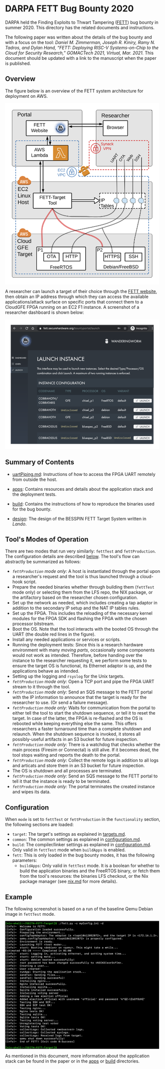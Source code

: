 # DARPA FETT Bug Bounty 2020 #

DARPA held the Finding Exploits to Thwart Tampering ([FETT](https://fett.darpa.mil/)) bug bounty in summer 2020. This directory has the related documents and instructions.

The following paper was written about the details of the bug bounty and with a focus on the tool: *Daniel M. Zimmerman, Joseph R. Kiniry, Ramy N. Tadros, and Dylan Hand, “FETT: Deploying RISC-V Systems-on-Chip to the Cloud for Security Research,” GOMACTech 2021, Virtual, Mar. 2021.* This document should be updated with a link to the manuscript when the paper is published.

## Overview ## 

The figure below is an overview of the FETT system architecture for deployment on AWS.

<img src="../.figures/FETT-Diagram.png" width=500 align=middle>

A researcher can launch a target of their choice through the [FETT website](https://fett.securehardware.org/), then obtain an IP address through which they can access the available applications/attack surface on specific ports that connect them to a CloudGFE FPGA running on an EC2 F1 instance. A screenshot of a researcher dashboard is shown below:

<img src="../.figures/censored-portal-screenshot.png" width=500 align=middle>


## Summary of Contents ##

- [uartPiping.md](./uartPiping.md): Instructions of how to access the FPGA UART remotely from outside the host.

- [apps](./apps): Contains resources and details about the application stack and the deployment tests.

- [build](./build): Contains the instructions of how to reproduce the binaries used for the bug bounty.

- [design](./design): The design of the BESSPIN FETT Target System written in *Lando*.


## Tool's Modes of Operation ##

There are two modes that run very similarly: `fettTest` and `fettProduction`. The configuration details are described [below](#configuration). The tool's flow can abstractly be summarized as follows:
- *`fettProduction` mode only:* A host is instantiated through the portal upon a researcher's request and the tool is thus launched through a cloud-hook script.
- Prepare the needed binaries whether through building them (`fettTest` mode only) or selecting them from the LFS repo, the NIX package, or the artifactory based on the researcher chosen configuration.
- Set up the network as needed, which includes creating a tap adaptor in addition to the secondary IP setup and the NAT IP tables rules.
- Set up the FPGA. This includes the reloading of the necessary kernel modules for the FPGA SDK and flashing the FPGA with the chosen processor bitstream.
- Boot the OS. Note that the tool interacts with the booted OS through the UART (the double red lines in the figure). 
- Install any needed applications or services or scripts.
- Running the deployment tests: Since this is a research hardware environment with many *moving parts*, occasionally some components would not work as intended. Therefore, before handing over the instance to the researcher requesting it, we perform some tests to ensure the target OS is functional, its Ethernet adaptor is up, and the applications behave as intended.
- Setting up the logging and `rsyslog` for the Unix targets.
- *`fettProduction` mode only:* Open a TCP port and pipe the FPGA UART stream to it through the tool.
- *`fettProduction` mode only:* Send an SQS message to the FETT portal with the IP information to announce that the target is ready for the researcher to use. (Or send a failure message).
- *`fettProduction` mode only:* Waits for communication from the portal to either tell the tool to start the shutdown sequence, or tell it to reset the target. In case of the latter, the FPGA is re-flashed and the OS is rebooted while keeping everything else the same. This offers researchers a faster turnaround time than a complete shutdown and relaunch. When the shutdown sequence is invoked, it stores all possibly-useful artifacts in an S3 bucket for future inspection.
- *`fettProduction` mode only:* There is a watchdog that checks whether the main process (Firesim or Connectal) is still alive. If it becomes dead, the tool stops waiting and reports the death to the portal.
- *`fettProduction` mode only:* Collect the remote logs in addition to all logs and articats and store them in an S3 bucket for future inspection.
- The OS is shutdown and all processes are terminated.
- *`fettProduction` mode only:* Send an SQS message to the FETT portal to tell it that the instance is ready to be terminated.
- *`fettProduction` mode only:* The portal terminates the created instance and wipes its data.


## Configuration ##

When `mode` is set to `fettTest` or `fettProduction` in the `functionality` section, the following sections are loaded:    
- `target`: The target's settings as explained in [targets.md](../base/targets.md).
- `common`: The common settings as explained in [configuration.md](../base/configuration.md).
- `build`: The compiler/linker settings as explained in [configuration.md](../base/configuration.md). Only valid in `fettTest` mode when `buildApps` is enabled.
- `fett`: This is only loaded in the bug bounty modes, it has the following parameters:
    - `buildApps`: Only valid in `fettTest` mode. It is a boolean for whether to build the application binaries and the FreeRTOS binary, or fetch them from the tool's resources: the binaries LFS checkout, or the Nix package manager (see [nix.md](./nix.md) for more details).


## Example ## 

The following screenshot is based on a run of the baseline Qemu Debian image in `fettTest` mode.

<img src="../.figures/bugBounty2020-example-test.png" width=500 align=middle>

As mentioned in this document, more information about the application stack can be found in the paper or in the [apps](./apps) or [build](./build) directories.
